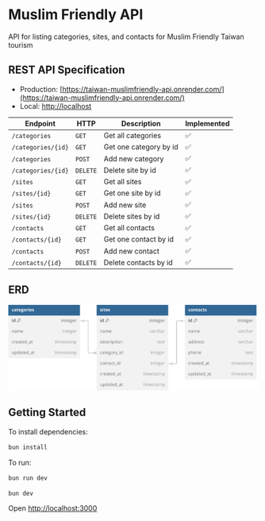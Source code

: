# Muslim Friendly API

API for listing categories, sites, and contacts for Muslim Friendly Taiwan tourism

## REST API Specification

- Production: [https://taiwan-muslimfriendly-api.onrender.com/](https://taiwan-muslimfriendly-api.onrender.com/)
- Local: [http://localhost](http://localhost:3000/)

| Endpoint           | HTTP     | Description            | Implemented |
| ------------------ | -------- | ---------------------- | ----------- |
| `/categories`      | `GET`    | Get all categories     | ✅          |
| `/categories/{id}` | `GET`    | Get one category by id | ✅          |
| `/categories`      | `POST`   | Add new category       | ✅          |
| `/categories/{id}` | `DELETE` | Delete site by id      | ✅          |
| `/sites`           | `GET`    | Get all sites          | ✅          |
| `/sites/{id}`      | `GET`    | Get one site by id     | ✅          |
| `/sites`           | `POST`   | Add new site           | ✅          |
| `/sites/{id}`      | `DELETE` | Delete sites by id     | ✅          |
| `/contacts`        | `GET`    | Get all contacts       | ✅          |
| `/contacts/{id}`   | `GET`    | Get one contact by id  | ✅          |
| `/contacts`        | `POST`   | Add new contact        | ✅          |
| `/contacts/{id}`   | `DELETE` | Delete contacts by id  | ✅          |

## ERD

![ERD](./assets/taiwan-muslimfriendly-db-relation.svg)

## Getting Started

To install dependencies:

```sh
bun install
```

To run:

```sh
bun run dev
```

```sh
bun dev
```

Open <http://localhost:3000>
